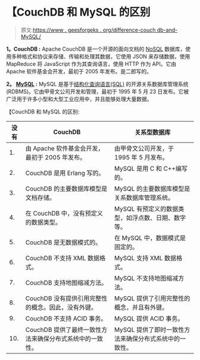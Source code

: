 # 【CouchDB 和 MySQL 的区别

> 原文:[https://www . geesforgeks . org/difference-couch db-and-MySQL/](https://www.geeksforgeeks.org/difference-between-couchdb-and-mysql/)

**1。CouchDB :**
Apache CouchDB 是一个开源的面向文档的 [NoSQL](https://www.geeksforgeeks.org/introduction-to-nosql/) 数据库，使用多种格式和协议来存储、传输和处理其数据，它使用 JSON 来存储数据，使用 MapReduce 将 JavaScript 作为其查询语言，使用 HTTP 作为 API。它由 Apache 软件基金会开发，最初于 2005 年发布。是二郎写的。

**2。 [MySQL](https://www.geeksforgeeks.org/mysql-common-mysql-queries/) :**
MySQL 是基于[结构化查询语言(SQL)](https://www.geeksforgeeks.org/structured-query-language/) 的开源关系数据库管理系统(RDBMS)。它由甲骨文公司开发和管理，最初于 1995 年 5 月 23 日发布。它被广泛用于许多小型和大型工业应用中，并且能够处理大量数据。

【CouchDB 和 MySQL 的区别:

<center>

| 没有 | CouchDB | 关系型数据库 |
| --- | --- | --- |
| 1. | 由 Apache 软件基金会开发，最初于 2005 年发布。 | 由甲骨文公司开发，于 1995 年 5 月发布。 |
| 2. | CouchDB 是用 Erlang 写的。 | MySQL 是用 C 和 C++编写的。 |
| 3. | CouchDB 的主要数据库模型是文档存储。 | MySQL 的主要数据库模型是关系数据库管理系统。 |
| 4. | 在 CouchDB 中，没有预定义的数据类型。 | MySQL 有预定义的数据类型，如浮点数、日期、数字等。 |
| 5. | CouchDB 是无数据模式的。 | 在 MySQL 中，数据模式是固定的。 |
| 6. | CouchDB 不支持 XML 数据格式。 | MySQL 支持 XML 数据格式。 |
| 7. | CouchDB 支持地图缩减方法。 | MySQL 不支持地图缩减方法。 |
| 8. | CouchDB 没有提供引用完整性的概念。因此，没有外键。 | MySQL 提供了引用完整性的概念，并且有外键。 |
| 9. | CouchDB 不支持 ACID 事务。 | MySQL 提供 ACID 事务。 |
| 10. | CouchDB 提供了最终一致性方法来确保分布式系统中的一致性。 | MySQL 提供了即时一致性方法来确保分布式系统中的一致性。 | 11. | CouchDB 的服务器操作系统有安卓、BSD、Linux、OS X、Solaris 和 Windows。 | MySQL 的服务器操作系统有 FreeBSD、Linux、OS X、Solaris、Windows。 | 12. | 像 Akamai Technologies，Hothead Games，Inc，GenCorp Technologies，Vivint Solar 等知名公司都使用 CouchDB。 | 像 Airbnb、Pinterest、Slack、Udemy、Twitter 等知名公司都使用 MySQL。 |

</center>